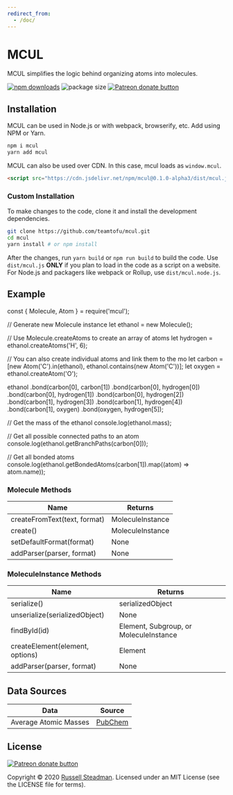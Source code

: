```yaml
---
redirect_from:
  - /doc/
---
```


<!-- WARNING: Edit this file in /docs-template -->

# MCUL

MCUL simplifies the logic behind organizing atoms into molecules.

<a href="https://www.npmjs.com/package/mcul"><img alt="npm downloads" src="https://img.shields.io/npm/dt/mcul?label=NPM%20downloads&style=flat-square"></a>
<img src="https://img.shields.io/bundlephobia/minzip/mcul?style=flat-square" alt="package size" />
<a href="https://www.patreon.com/russellsteadman" title="Donate to this project using Patreon"><img src="https://img.shields.io/badge/patreon-donate-red.svg?style=flat-square" alt="Patreon donate button" /></a>

## Installation

MCUL can be used in Node.js or with webpack, browserify, etc. Add using NPM or Yarn.
```sh
npm i mcul
yarn add mcul
```

MCUL can also be used over CDN. In this case, mcul loads as `window.mcul`.
```html
<script src="https://cdn.jsdelivr.net/npm/mcul@0.1.0-alpha3/dist/mcul.js"></script>
```

### Custom Installation

To make changes to the code, clone it and install the development dependencies.
```sh
git clone https://github.com/teamtofu/mcul.git
cd mcul
yarn install # or npm install
```

After the changes, run `yarn build` or `npm run build` to build the code. Use `dist/mcul.js` **ONLY** if you plan to load in the code as a script on a website. For Node.js and packagers like webpack or Rollup, use `dist/mcul.node.js`.


## Example

<div data-example>const { Molecule, Atom } = require('mcul');

// Generate new Molecule instance
let ethanol = new Molecule();

// Use Molecule.createAtoms to create an array of atoms
let hydrogen = ethanol.createAtoms('H', 6);

// You can also create individual atoms and link them to the mo
let carbon = [new Atom('C').in(ethanol), ethanol.contains(new Atom('C'))];
let oxygen = ethanol.createAtom('O');

ethanol
    .bond(carbon[0], carbon[1])
    .bond(carbon[0], hydrogen[0])
    .bond(carbon[0], hydrogen[1])
    .bond(carbon[0], hydrogen[2])
    .bond(carbon[1], hydrogen[3])
    .bond(carbon[1], hydrogen[4])
    .bond(carbon[1], oxygen)
    .bond(oxygen, hydrogen[5]);

// Get the mass of the ethanol
console.log(ethanol.mass);

// Get all possible connected paths to an atom
console.log(ethanol.getBranchPaths(carbon[0]));

// Get all bonded atoms
console.log(ethanol.getBondedAtoms(carbon[1]).map((atom) => atom.name));</div>

### Molecule Methods

| Name                         | Returns          |
| ---------------------------- | ---------------- |
| createFromText(text, format) | MoleculeInstance |
| create()                     | MoleculeInstance |
| setDefaultFormat(format)     | None             |
| addParser(parser, format)    | None             |

### MoleculeInstance Methods

| Name                            | Returns                                |
| ------------------------------- | -------------------------------------- |
| serialize()                     | serializedObject                       |
| unserialize(serializedObject)   | None                                   |
| findById(id)                    | Element, Subgroup, or MoleculeInstance |
| createElement(element, options) | Element                                |
| addParser(parser, format)       | None                                   |

## Data Sources

| Data                  | Source |
| --------------------- | ------ |
| Average Atomic Masses | [PubChem](https://pubchem.ncbi.nlm.nih.gov/periodic-table/#view=list) |

## License

<a href="https://patreon.com/russellsteadman" title="Donate to this project using Patreon"><img src="https://img.shields.io/badge/patreon-donate-red.svg?style=flat-square" alt="Patreon donate button" /></a>

Copyright &copy; 2020 [Russell Steadman](https://www.russellsteadman.com/?utm_source=mcul&utm_medium=copyright). Licensed under an MIT License (see the LICENSE file for terms).